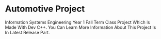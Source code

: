 # Automotive Project #
Information Systems Engineering Year 1 Fall Term Class Project Which Is Made With Dev C++. You Can Learn More Information About This Project Is In Latest Release Part.
